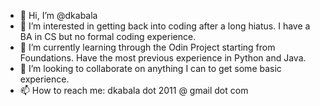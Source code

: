 - 👋 Hi, I’m @dkabala
- 👀 I’m interested in getting back into coding after a long hiatus. I have a BA in CS but no formal coding experience.
- 🌱 I’m currently learning through the Odin Project starting from Foundations. Have the most previous experience in Python and Java.
- 💞️ I’m looking to collaborate on anything I can to get some basic experience.
- 📫 How to reach me: dkabala dot 2011 @ gmail dot com

<!---
dkabala/dkabala is a ✨ special ✨ repository because its `README.md` (this file) appears on your GitHub profile.
You can click the Preview link to take a look at your changes.
--->
